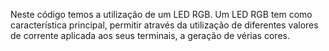 Neste código temos a utilização de um LED RGB. Um LED RGB tem como característica principal, permitir através da utilização de diferentes valores de corrente aplicada aos seus terminais, a geração de vérias cores.
